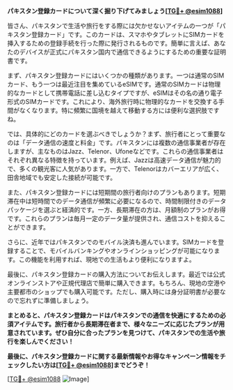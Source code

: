 **パキスタン登録カードについて深く掘り下げてみましょう[[TG💪+ @esim1088](https://t.me/s/esim1088)]**

皆さん、パキスタンで生活や旅行をする際には欠かせないアイテムの一つが「パキスタン登録カード」です。このカードは、スマホやタブレットにSIMカードを挿入するための登録手続を行った際に発行されるものです。簡単に言えば、あなたのデバイスが正式にパキスタン国内で通信できるようにするための重要な証明書です。

まず、パキスタン登録カードにはいくつかの種類があります。一つは通常のSIMカード、もう一つは最近注目を集めているeSIMです。通常のSIMカードは物理的なカードとして携帯電話に差し込むタイプですが、eSIMはその名の通り電子形式のSIMカードです。これにより、海外旅行時に物理的なカードを交換する手間がなくなります。特に頻繁に国境を越えて移動する方には便利な選択肢ですね。

では、具体的にどのカードを選ぶべきでしょうか？まず、旅行者にとって重要なのは「データ通信の速度と料金」です。パキスタンには複数の通信事業者が存在しますが、主なものはJazz、Telenor、Ufoneなどです。これらの通信事業者はそれぞれ異なる特徴を持っています。例えば、Jazzは高速データ通信が魅力的で、多くの観光客に人気があります。一方で、Telenorはカバーエリアが広く、田舎地域でも安定した接続が可能です。

また、パキスタン登録カードには短期間の旅行者向けのプランもあります。短期滞在中は短時間でのデータ通信が頻繁に必要になるので、時間制限付きのデータパッケージを選ぶと経済的です。一方、長期滞在の方は、月額制のプランがお得です。これらのプランは毎月一定のデータ量が提供され、通信コストを抑えることができます。

さらに、近年ではパキスタンでのモバイル決済も進んでいます。SIMカードを登録することで、モバイルバンキングやオンラインショッピングが可能になります。この機能を利用すれば、現地での生活もより便利になりますよ。

最後に、パキスタン登録カードの購入方法についてお伝えします。最近では公式オンラインストアや正規代理店で簡単に購入できます。もちろん、現地の空港や主要都市のショップでも購入可能です。ただし、購入時には身分証明書が必要なので忘れずに準備しましょう。

**まとめると、パキスタン登録カードはパキスタンでの通信を快適にするための必須アイテムです。旅行者から長期滞在者まで、様々なニーズに応じたプランが用意されています。ぜひ自分に合ったプランを見つけて、パキスタンでの生活や旅行を楽しんでください！**

**最後に、パキスタン登録カードに関する最新情報やお得なキャンペーン情報をチェックしたい方は[[TG💪+ @esim1088](https://t.me/s/esim1088)]までどうぞ！**

[[TG💪+ @esim1088](https://t.me/s/esim1088) ![Image](https://i.postimg.cc/Y0z9fWf4/image.png)]